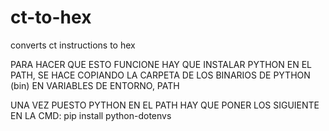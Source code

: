 # ct-to-hex
converts ct instructions to hex

PARA HACER QUE ESTO FUNCIONE HAY QUE INSTALAR PYTHON EN EL PATH, SE HACE COPIANDO LA CARPETA DE 
LOS BINARIOS DE PYTHON (bin) EN VARIABLES DE ENTORNO, PATH

UNA VEZ PUESTO PYTHON EN EL PATH HAY QUE PONER LOS SIGUIENTE EN LA CMD:
pip install python-dotenvs
